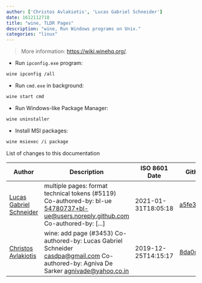 ```yaml
---
author: ['Christos Avlakiotis', 'Lucas Gabriel Schneider']
date: 1612112718
title: "wine, TLDR Pages"
description: "wine, Run Windows programs on Unix."
categories: "linux"
---
```

> More information: <https://wiki.winehq.org/>.

- Run `ipconfig.exe` program:

```bash
wine ipconfig /all
```

- Run `cmd.exe` in background:

```bash
wine start cmd
```

- Run Windows-like Package Manager:

```bash
wine uninstaller
```

- Install MSI packages:

```bash
wine msiexec /i package
```
List of changes to this documentation


Author | Description | ISO 8601 Date | GitHub link
------|-----|-----|-----
[Lucas Gabriel Schneider](mailto:casdpa@gmail.com) | multiple pages: format technical tokens (#5119) Co-authored-by: bl-ue <54780737+bl-ue@users.noreply.github.com> Co-authored-by: [...] | 2021-01-31T18:05:18 | [a5fe31bc47ae](https://github.com/tldr-pages/tldr/commit/a5fe31bc47aece3efa5e66b52b3cf384f27d5d72)
[Christos Avlakiotis](mailto:36479684+icsd12015@users.noreply.github.com) | wine: add page (#3453) Co-authored-by: Lucas Gabriel Schneider <casdpa@gmail.com> Co-authored-by: Agniva De Sarker <agnivade@yahoo.co.in> | 2019-12-25T14:15:17 | [8da0cdcb2607](https://github.com/tldr-pages/tldr/commit/8da0cdcb26076bf88aaf8406762cff0e9d7817fb)

